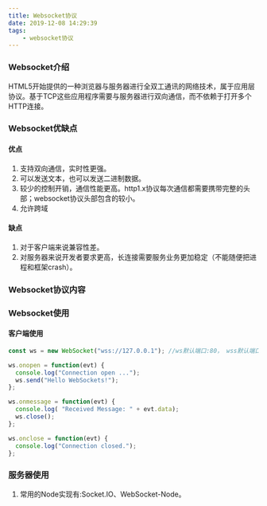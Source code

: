 ```yaml
---
title: Websocket协议
date: 2019-12-08 14:29:39
tags:
    - websocket协议
---
```



### Websocket介绍
HTML5开始提供的一种浏览器与服务器进行全双工通讯的网络技术，属于应用层协议。基于TCP这些应用程序需要与服务器进行双向通信，而不依赖于打开多个HTTP连接。


### Websocket优缺点
#### 优点
1. 支持双向通信，实时性更强。
2. 可以发送文本，也可以发送二进制数据。
3. 较少的控制开销，通信性能更高。http1.x协议每次通信都需要携带完整的头部；websocket协议头部包含的较小。
4. 允许跨域

#### 缺点
1. 对于客户端来说兼容性差。
2. 对服务器来说开发者要求更高，长连接需要服务业务更加稳定（不能随便把进程和框架crash）。


### Websocket协议内容

### Websocket使用
#### 客户端使用
```js
const ws = new WebSocket("wss://127.0.0.1"); //ws默认端口:80， wss默认端口:443

ws.onopen = function(evt) { 
  console.log("Connection open ..."); 
  ws.send("Hello WebSockets!");
};

ws.onmessage = function(evt) {
  console.log( "Received Message: " + evt.data);
  ws.close();
};

ws.onclose = function(evt) {
  console.log("Connection closed.");
};
```

### 服务器使用
1. 常用的Node实现有:Socket.IO、WebSocket-Node。
